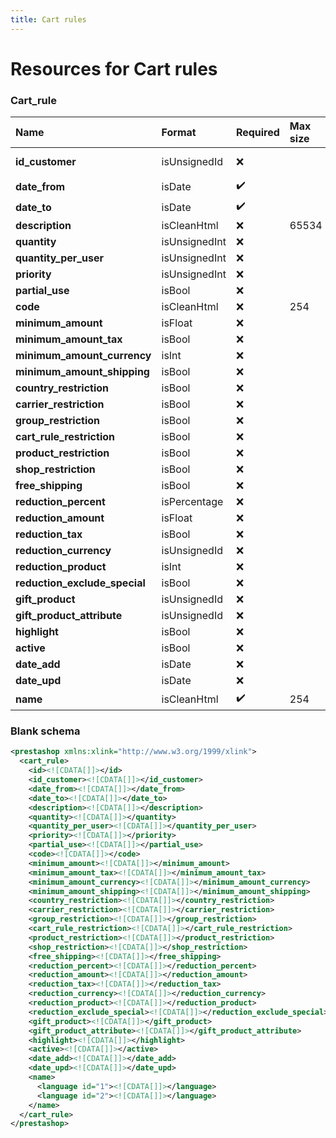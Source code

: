 ```yaml
---
title: Cart rules
---
```


# Resources for Cart rules

### Cart_rule

|             Name              |    Format     | Required | Max size | Description |
| :---------------------------- | :------------ | :------- | :------- | :---------- |
| **id_customer**               | isUnsignedId  | ❌        |          | Customer ID |
| **date_from**                 | isDate        | ✔️       |          |             |
| **date_to**                   | isDate        | ✔️       |          |             |
| **description**               | isCleanHtml   | ❌        | 65534    |             |
| **quantity**                  | isUnsignedInt | ❌        |          |             |
| **quantity_per_user**         | isUnsignedInt | ❌        |          |             |
| **priority**                  | isUnsignedInt | ❌        |          |             |
| **partial_use**               | isBool        | ❌        |          |             |
| **code**                      | isCleanHtml   | ❌        | 254      |             |
| **minimum_amount**            | isFloat       | ❌        |          |             |
| **minimum_amount_tax**        | isBool        | ❌        |          |             |
| **minimum_amount_currency**   | isInt         | ❌        |          |             |
| **minimum_amount_shipping**   | isBool        | ❌        |          |             |
| **country_restriction**       | isBool        | ❌        |          |             |
| **carrier_restriction**       | isBool        | ❌        |          |             |
| **group_restriction**         | isBool        | ❌        |          |             |
| **cart_rule_restriction**     | isBool        | ❌        |          |             |
| **product_restriction**       | isBool        | ❌        |          |             |
| **shop_restriction**          | isBool        | ❌        |          |             |
| **free_shipping**             | isBool        | ❌        |          |             |
| **reduction_percent**         | isPercentage  | ❌        |          |             |
| **reduction_amount**          | isFloat       | ❌        |          |             |
| **reduction_tax**             | isBool        | ❌        |          |             |
| **reduction_currency**        | isUnsignedId  | ❌        |          |             |
| **reduction_product**         | isInt         | ❌        |          |             |
| **reduction_exclude_special** | isBool        | ❌        |          |             |
| **gift_product**              | isUnsignedId  | ❌        |          |             |
| **gift_product_attribute**    | isUnsignedId  | ❌        |          |             |
| **highlight**                 | isBool        | ❌        |          |             |
| **active**                    | isBool        | ❌        |          |             |
| **date_add**                  | isDate        | ❌        |          |             |
| **date_upd**                  | isDate        | ❌        |          |             |
| **name**                      | isCleanHtml   | ✔️       | 254      |             |


### Blank schema

```xml
<prestashop xmlns:xlink="http://www.w3.org/1999/xlink">
  <cart_rule>
    <id><![CDATA[]]></id>
    <id_customer><![CDATA[]]></id_customer>
    <date_from><![CDATA[]]></date_from>
    <date_to><![CDATA[]]></date_to>
    <description><![CDATA[]]></description>
    <quantity><![CDATA[]]></quantity>
    <quantity_per_user><![CDATA[]]></quantity_per_user>
    <priority><![CDATA[]]></priority>
    <partial_use><![CDATA[]]></partial_use>
    <code><![CDATA[]]></code>
    <minimum_amount><![CDATA[]]></minimum_amount>
    <minimum_amount_tax><![CDATA[]]></minimum_amount_tax>
    <minimum_amount_currency><![CDATA[]]></minimum_amount_currency>
    <minimum_amount_shipping><![CDATA[]]></minimum_amount_shipping>
    <country_restriction><![CDATA[]]></country_restriction>
    <carrier_restriction><![CDATA[]]></carrier_restriction>
    <group_restriction><![CDATA[]]></group_restriction>
    <cart_rule_restriction><![CDATA[]]></cart_rule_restriction>
    <product_restriction><![CDATA[]]></product_restriction>
    <shop_restriction><![CDATA[]]></shop_restriction>
    <free_shipping><![CDATA[]]></free_shipping>
    <reduction_percent><![CDATA[]]></reduction_percent>
    <reduction_amount><![CDATA[]]></reduction_amount>
    <reduction_tax><![CDATA[]]></reduction_tax>
    <reduction_currency><![CDATA[]]></reduction_currency>
    <reduction_product><![CDATA[]]></reduction_product>
    <reduction_exclude_special><![CDATA[]]></reduction_exclude_special>
    <gift_product><![CDATA[]]></gift_product>
    <gift_product_attribute><![CDATA[]]></gift_product_attribute>
    <highlight><![CDATA[]]></highlight>
    <active><![CDATA[]]></active>
    <date_add><![CDATA[]]></date_add>
    <date_upd><![CDATA[]]></date_upd>
    <name>
      <language id="1"><![CDATA[]]></language>
      <language id="2"><![CDATA[]]></language>
    </name>
  </cart_rule>
</prestashop>
```

